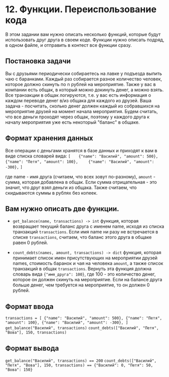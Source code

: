 # 12. Функции. Переиспользование кода

В этом задании вам нужно описать несколько функций, которые будут использовать друг друга в своем коде. Функции нужно описать подряд, в одном файле, и отправить в контест все функции сразу.

## Постановка задачи
Вы с друзьями периодически собираетесь на лавке у подъезда выпить чаю с баранками. Каждый раз собирается разное количество человек, которое должно скинуть по n рублей на мероприятие. Также у вас в компании есть общак, в который можно докинуть денег, а можно взять. Все транзакции в общак логируются, т.е. у вас есть информация о каждом переводе денег в/из общака для каждого из друзей. Ваша задача - посчитать, сколько денег должен каждый из собравшихся на мероприятие друзей на момент начала мероприятия. Будем считать, что все деньги проходят через общак, поэтому у каждого друга к началу мероприятия уже есть некоторый "баланс" в общаке.

## Формат хранения данных

Все операции с деньгами хранятся в базе данных и приходят к вам в виде списка словарей вида:
`[`
`   {"name": "Василий", "amount": 500},`
`    {"name": "Петя", "amount": 100},`
`    {"name": "Василий", "amount": -300},`
`]`

где name - имя друга (считаем, что всех зовут по-разному), `amount` - сумма, которая добавлена в общак. Если сумма отрицательная - это значит, что друг взял деньги из общака. Также считаем, что скидываются суммы в рублях без копеек.

## Вам нужно описать две функции.

- `get_balance(name, transactions) -> int`
функция, которая возвращает текущий баланс друга с именем name, исходя из списка транзакций `transactions`. Если имя name ни разу не встречается в списке `transactions`, считаем, что баланс этого друга в общаке равен 0 рублей.

- `count_debts(names, amount, transactions) -> dict`
функция, которая принимает список имен присутствующих на мероприятии друзей names, стоимость баранок и чая на человека `amount`, а также список транзакций в общак `transactions`. Вернуть эта функция должна словарь вида `{"имя_друга": 100}`, где 100 - это количество денег, которое он должен скинуть на мероприятие. Если на балансе друга больше денег, чем требуется на мероприятие, то он должен 0 рублей.

## Формат ввода
`transactions = [ {"name": "Василий", "amount": 500}, {"name": "Петя", "amount": 100}, {"name": "Василий", "amount": -300}, ]`
`get_balance("Василий", transactions)`
`count_debts(["Василий", "Петя", "Вова"], 150, transactions)`

## Формат вывода
`get_balance("Василий", transactions) == 200`
`count_debts(["Василий", "Петя", "Вова"], 150, transactions) == {"Василий": 0, "Петя": 50, "Вова": 150}`